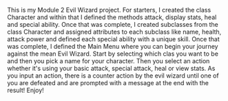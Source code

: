 This is my Module 2 Evil Wizard project. For starters, I created the class Character and within that I defined the methods attack, display stats, heal and special ability. Once that was complete, I created subclasses from the class Character and assigned attributes to each subclass like name, health, attack power and defined each special ability with a unique skill. Once that was complete, I defined the Main Menu where you can begin your journey against the mean Evil Wizard. Start by selecting which clas you want to be and then you pick a name for your character. Then you select an action whether it's using your basic attack, special attack, heal or view stats. As you input an action, there is a counter action by the evil wizard until one of you are defeated and are prompted with a message at the end with the result! Enjoy!  
